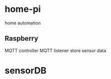 # home-pi
home automation


## Raspberry
MQTT controller
MQTT listener
  store sensor data
# sensorDB
